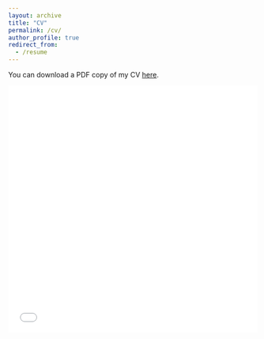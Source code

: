 ```yaml
---
layout: archive
title: "CV"
permalink: /cv/
author_profile: true
redirect_from:
  - /resume
---
```


You can download a PDF copy of my CV [here](/files/pdf/cv/senpei_cv.pdf).

<iframe src="/files/pdf/cv/senpei_cv.pdf" width="100%" height="500" frameborder="no" border="0" marginwidth="0" marginheight="0"></iframe>